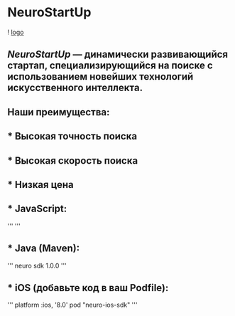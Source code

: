 # NeuroStartUp
! [logo](https://camo.githubusercontent.com/c6727c717cad1e4820481abb87524f90782445c5/68747470733a2f2f692e696d6775722e636f6d2f495a4f525769492e706e67)
## *NeuroStartUp* — динамически развивающийся стартап, специализирующийся на поиске с использованием новейших технологий искусственного интеллекта.
## Наши преимущества:
## * Высокая точность поиска
## * Высокая скорость поиска
## * Низкая цена
## * JavaScript:
''' <script src="https://localhost/neuro.sdk.min.js"></script> '''
## * Java (Maven):
''' <dependency>
  <groupId>neuro</groupId>
  <artifactId>sdk</artifactId>
  <version>1.0.0</version>
</dependency> '''
## * iOS (добавьте код в ваш Podfile):
''' platform :ios, '8.0'
pod "neuro-ios-sdk" '''
